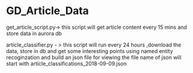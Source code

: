 # GD_Article_Data

get_article_script.py-> this script will get article content every 15 mins
and store data in aurora db

article_classifier.py - > this script will run every 24 hours ,download the
data, store in db and get some interesting points using named entity recoginzation
and build an json file for viewing the file name of json will start with
article_classifications_2018-09-09.json



